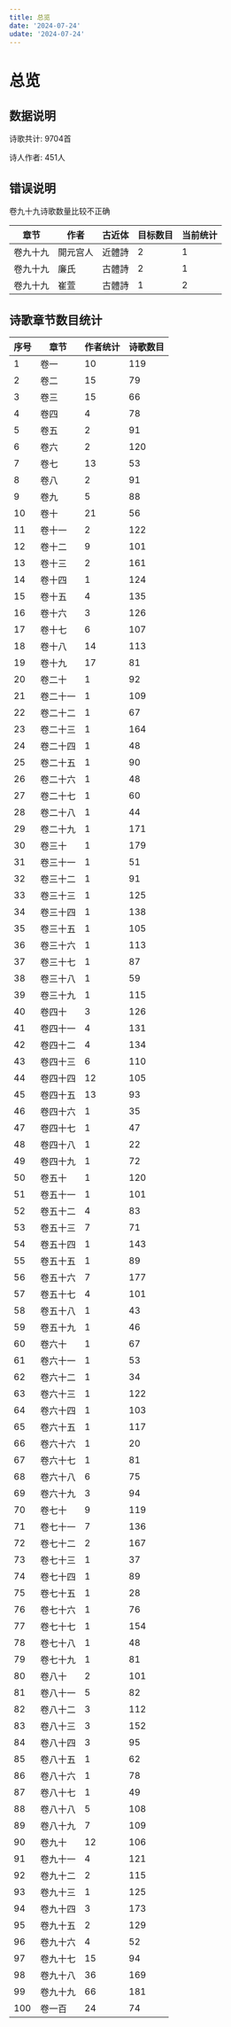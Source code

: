 ```yaml
---
title: 总览
date: '2024-07-24'
udate: '2024-07-24'
---
```

# 总览
## 数据说明
诗歌共计: 9704首

诗人作者: 451人

## 错误说明
卷九十九诗歌数量比较不正确

|章节|作者|古近体|目标数目|当前统计|
|--|--|--|--|--|
|卷九十九|開元宫人|近體詩|2|1|
|卷九十九|廉氏|古體詩|2|1|
|卷九十九|崔萱|古體詩|1|2|

## 诗歌章节数目统计
|序号|章节|作者统计|诗歌数目|
|--|--|----|----|
|1|卷一|10|119|
|2|卷二|15|79|
|3|卷三|15|66|
|4|卷四|4|78|
|5|卷五|2|91|
|6|卷六|2|120|
|7|卷七|13|53|
|8|卷八|2|91|
|9|卷九|5|88|
|10|卷十|21|56|
|11|卷十一|2|122|
|12|卷十二|9|101|
|13|卷十三|2|161|
|14|卷十四|1|124|
|15|卷十五|4|135|
|16|卷十六|3|126|
|17|卷十七|6|107|
|18|卷十八|14|113|
|19|卷十九|17|81|
|20|卷二十|1|92|
|21|卷二十一|1|109|
|22|卷二十二|1|67|
|23|卷二十三|1|164|
|24|卷二十四|1|48|
|25|卷二十五|1|90|
|26|卷二十六|1|48|
|27|卷二十七|1|60|
|28|卷二十八|1|44|
|29|卷二十九|1|171|
|30|卷三十|1|179|
|31|卷三十一|1|51|
|32|卷三十二|1|91|
|33|卷三十三|1|125|
|34|卷三十四|1|138|
|35|卷三十五|1|105|
|36|卷三十六|1|113|
|37|卷三十七|1|87|
|38|卷三十八|1|59|
|39|卷三十九|1|115|
|40|卷四十|3|126|
|41|卷四十一|4|131|
|42|卷四十二|4|134|
|43|卷四十三|6|110|
|44|卷四十四|12|105|
|45|卷四十五|13|93|
|46|卷四十六|1|35|
|47|卷四十七|1|47|
|48|卷四十八|1|22|
|49|卷四十九|1|72|
|50|卷五十|1|120|
|51|卷五十一|1|101|
|52|卷五十二|4|83|
|53|卷五十三|7|71|
|54|卷五十四|1|143|
|55|卷五十五|1|89|
|56|卷五十六|7|177|
|57|卷五十七|4|101|
|58|卷五十八|1|43|
|59|卷五十九|1|46|
|60|卷六十|1|67|
|61|卷六十一|1|53|
|62|卷六十二|1|34|
|63|卷六十三|1|122|
|64|卷六十四|1|103|
|65|卷六十五|1|117|
|66|卷六十六|1|20|
|67|卷六十七|1|81|
|68|卷六十八|6|75|
|69|卷六十九|3|94|
|70|卷七十|9|119|
|71|卷七十一|7|136|
|72|卷七十二|2|167|
|73|卷七十三|1|37|
|74|卷七十四|1|89|
|75|卷七十五|1|28|
|76|卷七十六|1|76|
|77|卷七十七|1|154|
|78|卷七十八|1|48|
|79|卷七十九|1|81|
|80|卷八十|2|101|
|81|卷八十一|5|82|
|82|卷八十二|3|112|
|83|卷八十三|3|152|
|84|卷八十四|3|95|
|85|卷八十五|1|62|
|86|卷八十六|1|78|
|87|卷八十七|1|49|
|88|卷八十八|5|108|
|89|卷八十九|7|109|
|90|卷九十|12|106|
|91|卷九十一|4|121|
|92|卷九十二|2|115|
|93|卷九十三|1|125|
|94|卷九十四|3|173|
|95|卷九十五|2|129|
|96|卷九十六|4|52|
|97|卷九十七|15|94|
|98|卷九十八|36|169|
|99|卷九十九|66|181|
|100|卷一百|24|74|
